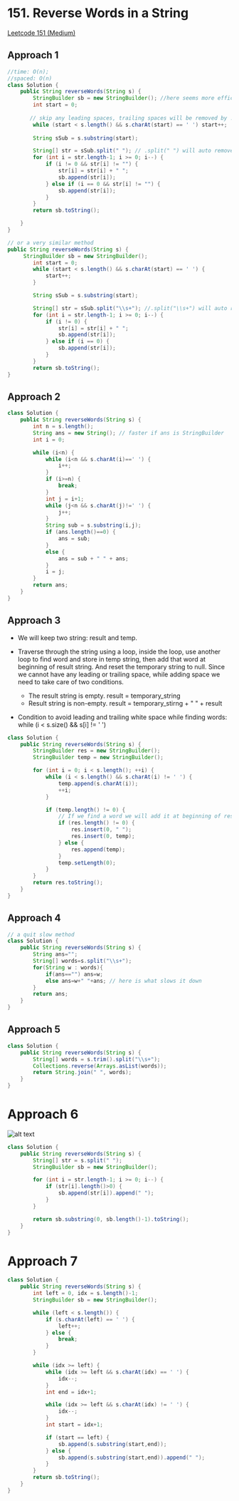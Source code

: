 # 151. Reverse Words in a String

[Leetcode 151 (Medium)][151]

[151]: https://leetcode.com/problems/reverse-words-in-a-string/description/?envType=study-plan-v2&envId=leetcode-75

## Approach 1

```java
//time: O(n);
//spaced: O(n)
class Solution {
    public String reverseWords(String s) {
        StringBuilder sb = new StringBuilder(); //here seems more efficient to use a stringbuilder than an empty string
        int start = 0;
       
       // skip any leading spaces, trailing spaces will be removed by .split(" ")
        while (start < s.length() && s.charAt(start) == ' ') start++;
        
        String sSub = s.substring(start);

        String[] str = sSub.split(" "); // .split(" ") will auto remove the trailing spaces (still keep leading and any spaces between words)
        for (int i = str.length-1; i >= 0; i--) {
            if (i != 0 && str[i] != "") {
                str[i] = str[i] + " ";
                sb.append(str[i]);
            } else if (i == 0 && str[i] != "") {
                sb.append(str[i]);
            }
        }
        return sb.toString();

    }
}

// or a very similar method
public String reverseWords(String s) {
     StringBuilder sb = new StringBuilder();
        int start = 0;
        while (start < s.length() && s.charAt(start) == ' ') {
            start++;
        }

        String sSub = s.substring(start);

        String[] str = sSub.split("\\s+"); //.split("\\s+") will auto remove the trailing spaces and any spaces between words, however, still keep leading space (only one leading space) 
        for (int i = str.length-1; i >= 0; i--) {
            if (i != 0) {
                str[i] = str[i] + " ";
                sb.append(str[i]);
            } else if (i == 0) {
                sb.append(str[i]);
            }
        }
        return sb.toString();
}
```

## Approach 2 

```java
class Solution {
    public String reverseWords(String s) {
        int n = s.length();
        String ans = new String(); // faster if ans is StringBuilder
        int i = 0;

        while (i<n) {
            while (i<n && s.charAt(i)==' ') {
                i++;
            }
            if (i>=n) {
                break;
            }
            int j = i+1;
            while (j<n && s.charAt(j)!=' ') {
                j++;
            }
            String sub = s.substring(i,j);
            if (ans.length()==0) {
                ans = sub;
            }
            else {
                ans = sub + " " + ans;
            }
            i = j;
        }
        return ans;
    }
}
```

## Approach 3
- We will keep two string: result and temp.

- Traverse through the string using a loop, inside the loop, use another loop to find word and store in temp string, then add that word at beginning of result string. And reset the temporary string to null.
Since we cannot have any leading or trailing space, while adding space we need to take care of two conditions.
  - The result string is empty. result = temporary_string
  - Result string is non-empty. result = temporary_stirng + " " + result
- Condition to avoid leading and trailing white space while finding words:
while (i < s.size() && s[i] != ' ')

```java
class Solution {
    public String reverseWords(String s) {
        StringBuilder res = new StringBuilder();
        StringBuilder temp = new StringBuilder();

        for (int i = 0; i < s.length(); ++i) {
            while (i < s.length() && s.charAt(i) != ' ') {
                temp.append(s.charAt(i));
                ++i;
            }

            if (temp.length() != 0) {
                // If we find a word we will add it at beginning of result.
                if (res.length() != 0) {
                    res.insert(0, " ");
                    res.insert(0, temp);
                } else {
                    res.append(temp);
                }
                temp.setLength(0);
            }
        }
        return res.toString();
    }
}
```

## Approach 4

```java
// a quit slow method
class Solution {
    public String reverseWords(String s) {
        String ans="";
        String[] words=s.split("\\s+");
        for(String w : words){
            if(ans=="") ans=w;
            else ans=w+" "+ans; // here is what slows it down
        }
        return ans;
    }
}
```
## Approach 5

```java
class Solution {
    public String reverseWords(String s) {
        String[] words = s.trim().split("\\s+");
        Collections.reverse(Arrays.asList(words));
        return String.join(" ", words);
    }
}
```

# Approach 6

![alt text](image-11.png)

```java
class Solution {
    public String reverseWords(String s) {
        String[] str = s.split(" ");
        StringBuilder sb = new StringBuilder();

        for (int i = str.length-1; i >= 0; i--) {
            if (str[i].length()>0) {
                sb.append(str[i]).append(" ");
            }
        }

        return sb.substring(0, sb.length()-1).toString();
    }
}

```

# Approach 7
```java
class Solution {
    public String reverseWords(String s) {
        int left = 0, idx = s.length()-1;
        StringBuilder sb = new StringBuilder();

        while (left < s.length()) {
            if (s.charAt(left) == ' ') {
                left++;
            } else {
                break;
            }
        }

        while (idx >= left) {
            while (idx >= left && s.charAt(idx) == ' ') {
                idx--;
            }
            int end = idx+1;

            while (idx >= left && s.charAt(idx) != ' ') {
                idx--;
            }
            int start = idx+1;

            if (start == left) {
                sb.append(s.substring(start,end));
            } else {
                sb.append(s.substring(start,end)).append(" ");
            }
        }
        return sb.toString();
    }
}
```